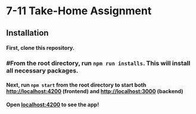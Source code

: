# 7-11 Take-Home Assignment
## Installation
#### First, clone this repository.
### #From the root directory, run `npm run installs`. This will install all necessary packages.
#### Next, run `npm start` from the root directory to start both [http://localhost:4200](http://localhost:4200) (frontend) and [http://localhost:3000](http://localhost:3000) (backend)
#### Open [localhost:4200](http://localhost:4200) to see the app!
